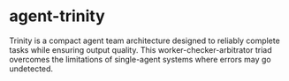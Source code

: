 # agent-trinity
Trinity is a compact agent team architecture designed to reliably complete tasks while ensuring output quality. This worker-checker-arbitrator triad overcomes the limitations of single-agent systems where errors may go undetected.
